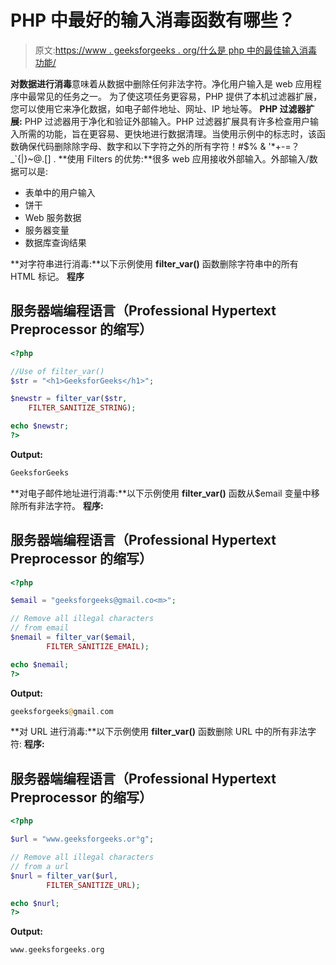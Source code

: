 # PHP 中最好的输入消毒函数有哪些？

> 原文:[https://www . geeksforgeeks . org/什么是 php 中的最佳输入消毒功能/](https://www.geeksforgeeks.org/what-are-the-best-input-sanitizing-functions-in-php/)

**对数据进行消毒**意味着从数据中删除任何非法字符。净化用户输入是 web 应用程序中最常见的任务之一。
为了使这项任务更容易，PHP 提供了本机过滤器扩展，您可以使用它来净化数据，如电子邮件地址、网址、IP 地址等。
**PHP 过滤器扩展:** PHP 过滤器用于净化和验证外部输入。PHP 过滤器扩展具有许多检查用户输入所需的功能，旨在更容易、更快地进行数据清理。当使用示例中的标志时，该函数确保代码删除除字母、数字和以下字符之外的所有字符！#$% & '*+-=？_`{|}~@.[] .
**使用 Filters 的优势:**很多 web 应用接收外部输入。外部输入/数据可以是:

*   表单中的用户输入
*   饼干
*   Web 服务数据
*   服务器变量
*   数据库查询结果

**对字符串进行消毒:**以下示例使用 **filter_var()** 函数删除字符串中的所有 HTML 标记。
**程序**

## 服务器端编程语言（Professional Hypertext Preprocessor 的缩写）

```php
<?php

//Use of filter_var()
$str = "<h1>GeeksforGeeks</h1>";

$newstr = filter_var($str,
    FILTER_SANITIZE_STRING);

echo $newstr;
?>
```

**Output:** 

```php
GeeksforGeeks

```

**对电子邮件地址进行消毒:**以下示例使用 **filter_var()** 函数从$email 变量中移除所有非法字符。
**程序:**

## 服务器端编程语言（Professional Hypertext Preprocessor 的缩写）

```php
<?php

$email = "geeksforgeeks@gmail.co<m>";

// Remove all illegal characters
// from email
$nemail = filter_var($email,
        FILTER_SANITIZE_EMAIL);

echo $nemail;
?>
```

**Output:** 

```php
geeksforgeeks@gmail.com

```

**对 URL 进行消毒:**以下示例使用 **filter_var()** 函数删除 URL 中的所有非法字符:
**程序:**

## 服务器端编程语言（Professional Hypertext Preprocessor 的缩写）

```php
<?php

$url = "www.geeksforgeeks.or°g";

// Remove all illegal characters
// from a url
$nurl = filter_var($url,
        FILTER_SANITIZE_URL);

echo $nurl;
?>
```

**Output:** 

```php
www.geeksforgeeks.org

```